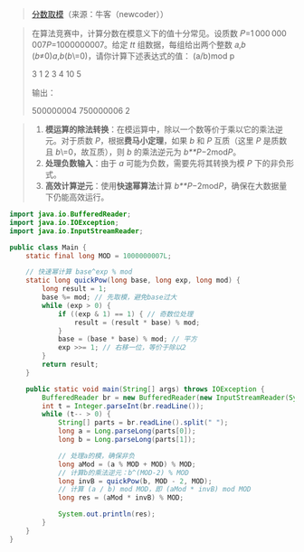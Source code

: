 > [分数取模](https://www.nowcoder.com/practice/23839ef20d5f4dbaa9664daa51864291?tpId=386&tags=&title=&difficulty=0&judgeStatus=0&rp=0&sourceUrl=%2Fexam%2Foj)（来源：牛客（newcoder））

> 在算法竞赛中，计算分数在模意义下的值十分常见。设质数 𝑃=1 000 000 007*P*=1000000007。给定 𝑡*t* 组数据，每组给出两个整数 𝑎,𝑏 (𝑏≠0)*a*,*b*(*b*\\=0)，请你计算下述表达式的值： (a/b)mod p
>
> 3
> 1 2
> 3 4
> 10 5
>
> 输出：
>
> 500000004
> 750000006
> 2

> 1. **模运算的除法转换**：在模运算中，除以一个数等价于乘以它的乘法逆元。对于质数 *P*，根据**费马小定理**，如果 *b* 和 *P* 互质（这里 *P* 是质数且 *b*\\=0，故互质），则 *b* 的乘法逆元为 *b**P*−2mod*P*。
> 2. **处理负数输入**：由于 *a* 可能为负数，需要先将其转换为模 *P* 下的非负形式。
> 3. **高效计算逆元**：使用**快速幂算法**计算 *b**P*−2mod*P*，确保在大数据量下仍能高效运行。

```java
import java.io.BufferedReader;
import java.io.IOException;
import java.io.InputStreamReader;

public class Main {
    static final long MOD = 1000000007L;

    // 快速幂计算 base^exp % mod
    static long quickPow(long base, long exp, long mod) {
        long result = 1;
        base %= mod; // 先取模，避免base过大
        while (exp > 0) {
            if ((exp & 1) == 1) { // 奇数位处理
                result = (result * base) % mod;
            }
            base = (base * base) % mod; // 平方
            exp >>= 1; // 右移一位，等价于除以2
        }
        return result;
    }

    public static void main(String[] args) throws IOException {
        BufferedReader br = new BufferedReader(new InputStreamReader(System.in));
        int t = Integer.parseInt(br.readLine());
        while (t-- > 0) {
            String[] parts = br.readLine().split(" ");
            long a = Long.parseLong(parts[0]);
            long b = Long.parseLong(parts[1]);

            // 处理a的模，确保非负
            long aMod = (a % MOD + MOD) % MOD;
            // 计算b的乘法逆元：b^(MOD-2) % MOD
            long invB = quickPow(b, MOD - 2, MOD);
            // 计算 (a / b) mod MOD，即 (aMod * invB) mod MOD
            long res = (aMod * invB) % MOD;

            System.out.println(res);
        }
    }
}
```

